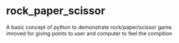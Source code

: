 # rock_paper_scissor
 A basic concept of python to demonstrate rock/paper/scissor game.  imroved for giving points to user and computer to feel the compition
